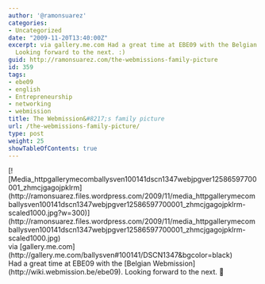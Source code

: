 ```yaml
---
author: '@ramonsuarez'
categories:
- Uncategorized
date: "2009-11-20T13:40:00Z"
excerpt: via gallery.me.com Had a great time at EBE09 with the Belgian Webmission.
  Looking forward to the next. :)
guid: http://ramonsuarez.com/the-webmissions-family-picture
id: 359
tags:
- ebe09
- english
- Entrepreneurship
- networking
- webmission
title: The Webmission&#8217;s family picture
url: /the-webmissions-family-picture/
type: post
weight: 25
showTableOfContents: true
---
```


<div class="posterous_bookmarklet_entry"><div class="p_embed p_image_embed">[![Media_httpgallerymecomballysven100141dscn1347webjpgver12586597700001_zhmcjgagojpklrm](http://ramonsuarez.files.wordpress.com/2009/11/media_httpgallerymecomballysven100141dscn1347webjpgver12586597700001_zhmcjgagojpklrm-scaled1000.jpg?w=300)](http://ramonsuarez.files.wordpress.com/2009/11/media_httpgallerymecomballysven100141dscn1347webjpgver12586597700001_zhmcjgagojpklrm-scaled1000.jpg)</div><div class="posterous_quote_citation">via [gallery.me.com](http://gallery.me.com/ballysven#100141/DSCN1347&bgcolor=black)</div>Had a great time at EBE09 with the [Belgian Webmission](http://wiki.webmission.be/ebe09). Looking forward to the next. 🙂

</div>

